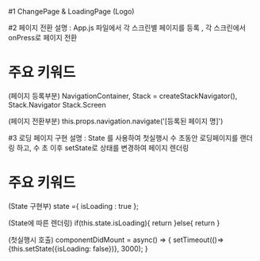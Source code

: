 #1 ChangePage & LoadingPage (Logo)

#2 페이지 전환
설명 : App.js 파일에서 각 스크린별 페이지를 등록 , 각 스크린에서 onPress로 페이지 전환

# 주요 키워드

(페이지 등록부분)
NavigationContainer, 
Stack = createStackNavigator(),
Stack.Navigator
Stack.Screen

(페이지 전환부분)
this.props.navigation.navigate('[등록된 페이지 명]')

#3 로딩 페이지 구현
설명 : State 를 사용하여 첫실행시 수 초동안 로딩페이지를 랜더링 하고, 수 초 이후 setState로 상태를 변경하여 페이지 렌더링

# 주요 키워드

(State 구현부)
state ={
    isLoading : true
};

(State에 따른 렌더링)
if(this.state.isLoading){
    return <LoadingPage/>
}else{
    return <MainPage />
}

(첫실행시 호출)
componentDidMount = async() => {
    setTimeout(()=> {this.setState({isLoading: false})}, 3000);
}

